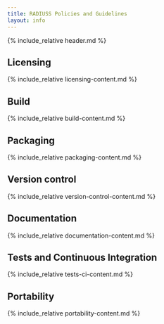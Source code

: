```yaml
---
title: RADIUSS Policies and Guidelines
layout: info
---
```


{% include_relative header.md %}

## Licensing

{% include_relative licensing-content.md %}

## Build

{% include_relative build-content.md %}

## Packaging

{% include_relative packaging-content.md %}

## Version control

{% include_relative version-control-content.md %}

## Documentation

{% include_relative documentation-content.md %}

## Tests and Continuous Integration

{% include_relative tests-ci-content.md %}

## Portability

{% include_relative portability-content.md %}

